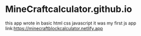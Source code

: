 # MineCraftcalculator.github.io
this app wrote in basic html css javascript it was my first js app
link:https://minecraftblockcalculator.netlify.app
